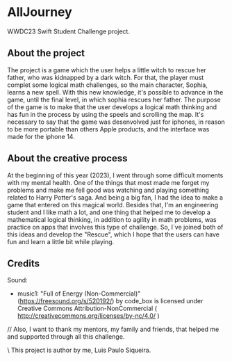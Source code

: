 # AllJourney

WWDC23 Swift Student Challenge project.

## About the project
The project is a game which the user helps a little witch to rescue her father, who was kidnapped by a dark witch. For that, the player must complet some logical math challenges, so the main character, Sophia, learns a new spell. With this new knowledge, it's possible to advance in the game, until the final level, in which sophia rescues her father.
The purpose of the game is to make that the user develops a logical math thinking and has fun in the process by using the speels and scrolling the map.
It's necessary to say that the game was desenvolved just for iphones, in reason to be more portable than others Apple products, and the interface was made for the iphone 14.


## About the creative process
At the beginning of this year (2023), I went through some difficult moments with my mental health. One of the things that most made me forget my problems and make me fell good was watching and playing something related to Harry Potter's saga. And being a big fan, I had the idea to make a game that entered on this magical world. 
Besides that, I'm an engineering student and I like math a lot, and one thing that helped me to develop a mathematical logical thinking, in addition to agility in math problems, was practice on apps that involves this type of challenge.
So, I`ve joined both of this ideas and develop the "Rescue", which I hope that the users can have fun and learn a little bit while playing.


## Credits
Sound:
- music1: "Full of Energy (Non-Commercial)" (https://freesound.org/s/520192/) by code_box is licensed under Creative Commons Attribution-NonCommercial ( http://creativecommons.org/licenses/by-nc/4.0/ )

//
Also, I want to thank my mentors, my family and friends, that helped me and supported through all this challenge.

\\
This project is author by me, Luis Paulo Siqueira.
